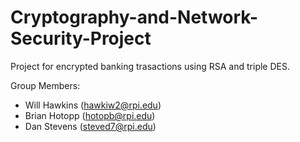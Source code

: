 # Cryptography-and-Network-Security-Project

Project for encrypted banking trasactions using RSA and triple DES. 

Group Members:
- Will Hawkins (hawkiw2@rpi.edu)
- Brian Hotopp (hotopb@rpi.edu)
- Dan Stevens (steved7@rpi.edu)

